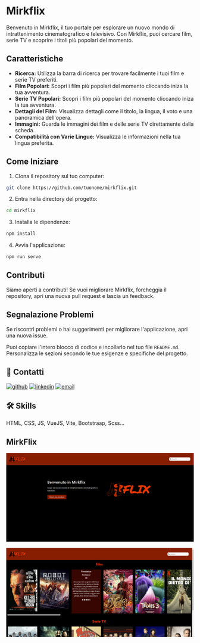 # Mirkflix

Benvenuto in Mirkflix, il tuo portale per esplorare un nuovo mondo di intrattenimento cinematografico e televisivo. Con Mirkflix, puoi cercare film, serie TV e scoprire i titoli più popolari del momento.

## Caratteristiche

- **Ricerca:** Utilizza la barra di ricerca per trovare facilmente i tuoi film e serie TV preferiti.
- **Film Popolari:** Scopri i film più popolari del momento cliccando iniza la tua avventura.
- **Serie TV Popolari:** Scopri i film più popolari del momento cliccando iniza la tua avventura.
- **Dettagli del Film:** Visualizza dettagli come il titolo, la lingua, il voto e una panoramica dell'opera.
- **Immagini:** Guarda le immagini dei film e delle serie TV direttamente dalla scheda.
- **Compatibilità con Varie Lingue:** Visualizza le informazioni nella tua lingua preferita.

## Come Iniziare

1. Clona il repository sul tuo computer:

```bash
git clone https://github.com/tuonome/mirkflix.git
```

2. Entra nella directory del progetto:

```bash
cd mirkflix
```

3. Installa le dipendenze:

```bash
npm install
```

4. Avvia l'applicazione:

```bash
npm run serve
```

## Contributi

Siamo aperti a contributi! Se vuoi migliorare Mirkflix, forcheggia il repository, apri una nuova pull request e lascia un feedback.

## Segnalazione Problemi
Se riscontri problemi o hai suggerimenti per migliorare l'applicazione, apri una nuova issue.


Puoi copiare l'intero blocco di codice e incollarlo nel tuo file `README.md`. Personalizza le sezioni secondo le tue esigenze e specifiche del progetto.

## 🔗 Contatti

[![github](https://img.shields.io/badge/GITHUB-black?style=for-the-badge&logo=github&logoColor=ffffff)](https://github.com/MirkoCherchi)
[![linkedin](https://img.shields.io/badge/linkedin-0A66C2?style=for-the-badge&logo=linkedin&logoColor=white)](https://www.linkedin.com/in/mirko-cherchi-b42042221/)
[![email](https://img.shields.io/badge/mirkocherchi1992%40gmail.com-red?style=for-the-badge&logo=gmail&logoColor=ffffff)](mirkocherchi1992@gmail.com)

## 🛠 Skills

HTML, CSS, JS, VueJS, Vite, Bootstraap, Scss...

## MirkFlix


![MirkFlix](/public/Screenshot%202023-12-18%20155908.png)

![MirkFlix](/public/Screenshot%202023-12-18%20160027.png)

